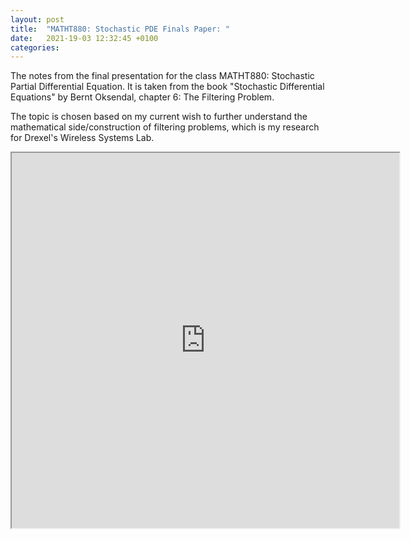 ```yaml
---
layout: post
title:  "MATHT880: Stochastic PDE Finals Paper: "
date:   2021-19-03 12:32:45 +0100
categories:
---
```


The notes from the final presentation for the class MATHT880: Stochastic Partial Differential Equation. It is taken from the book "Stochastic Differential Equations" by Bernt Oksendal, chapter 6: The Filtering Problem. 

The topic is chosen based on my current wish to further understand the mathematical side/construction of filtering problems, which is my research for Drexel's Wireless Systems Lab. 

<iframe src="https://drive.google.com/file/d/1X2ON4I7gbIwUK3bsq2b53QZBwEhgaq6Y/preview" width="620" height="600"></iframe>
